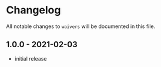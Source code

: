 # Changelog

All notable changes to `waivers` will be documented in this file.

## 1.0.0 - 2021-02-03

- initial release
